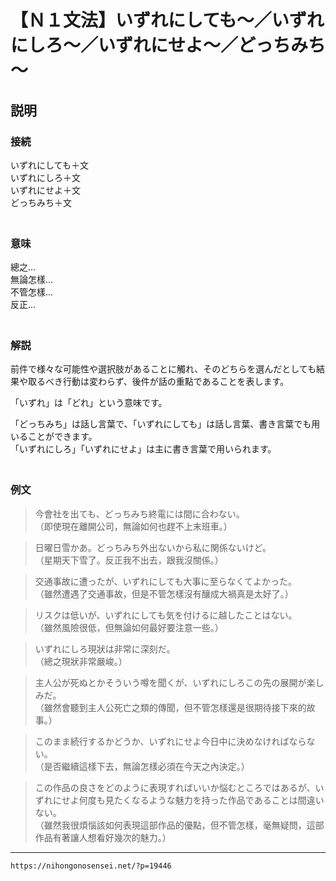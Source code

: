 # 【Ｎ１文法】いずれにしても～／いずれにしろ～／いずれにせよ～／どっちみち～


## 説明

### 接続

いずれにしても＋文  
いずれにしろ＋文  
いずれにせよ＋文  
どっちみち＋文  
　

### 意味

總之…  
無論怎樣…  
不管怎樣…  
反正…  
　

### 解説

前件で様々な可能性や選択肢があることに觸れ、そのどちらを選んだとしても結果や取るべき行動は変わらず、後件が話の重點であることを表します。

「いずれ」は「どれ」という意味です。

「どっちみち」は話し言葉で、「いずれにしても」は話し言葉、書き言葉でも用いることができます。  
「いずれにしろ」「いずれにせよ」は主に書き言葉で用いられます。  
　

### 例文

>今會社を出ても、どっちみち終電には間に合わない。  
>（即使現在離開公司，無論如何也趕不上末班車。）
 
>日曜日雪かあ。どっちみち外出ないから私に関係ないけど。  
>（星期天下雪了。反正我不出去，跟我沒關係。）
 
>交通事故に遭ったが、いずれにしても大事に至らなくてよかった。  
>（雖然遭遇了交通事故，但是不管怎樣沒有釀成大禍真是太好了。）
 
>リスクは低いが、いずれにしても気を付けるに越したことはない。  
>（雖然風險很低，但無論如何最好要注意一些。）
 
>いずれにしろ現狀は非常に深刻だ。  
>（總之現狀非常嚴峻。）
 
>主人公が死ぬとかそういう噂を聞くが、いずれにしろこの先の展開が楽しみだ。  
>（雖然會聽到主人公死亡之類的傳聞，但不管怎樣還是很期待接下來的故事。）
 
>このまま続行するかどうか、いずれにせよ今日中に決めなければならない。  
>（是否繼續這樣下去，無論怎樣必須在今天之內決定。）
 
>この作品の良さをどのように表現すればいいか悩むところではあるが、いずれにせよ何度も見たくなるような魅力を持った作品であることは間違いない。  
>（雖然我很煩惱該如何表現這部作品的優點，但不管怎樣，毫無疑問，這部作品有著讓人想看好幾次的魅力。）

---
`https://nihongonosensei.net/?p=19446`